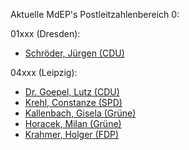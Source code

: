 Aktuelle MdEP\'s Postleitzahlenbereich 0:

01xxx (Dresden):

-   [Schröder, Jürgen
    (CDU)](http://www.schroeder-europa.de/content/kontakt.htm "wikilink")

04xxx (Leipzig):

-   [Dr. Goepel, Lutz
    (CDU)](http://www.lutz-goepel.de/5.0.html "wikilink")
-   [Krehl, Constanze
    (SPD)](http://www.constanze-krehl.de/mainkon-nc.html "wikilink")
-   [Kallenbach, Gisela
    (Grüne)](http://www.kallenbach.gruene-leipzig.de/ "wikilink")
-   [Horacek, Milan
    (Grüne)](http://www.gruene-sachsen.de/532.html "wikilink")
-   [Krahmer, Holger
    (FDP)](http://www.holger-krahmer.de/leipzig.html "wikilink")

